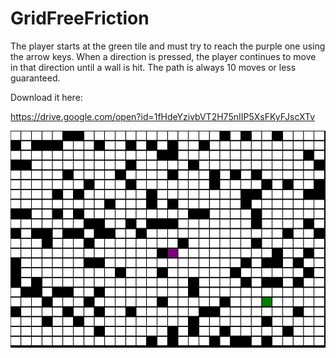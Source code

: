# GridFreeFriction
The player starts at the green tile and must try to reach the purple one using the arrow keys. When a direction is pressed, the player continues to move in that direction until a wall is hit. The path is always 10 moves or less guaranteed.

Download it here:

https://drive.google.com/open?id=1fHdeYzivbVT2H75nIIP5XsFKyFJscXTv

![alt text](https://github.com/Goldenlion5648/GridFreeFriction/blob/master/gridfreefriction.png)
